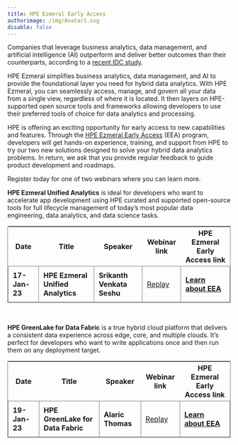 ```yaml
---
title: HPE Ezmeral Early Access
authorimage: /img/Avatar1.svg
disable: false
---
```

Companies that leverage business analytics, data management, and artificial intelligence (AI) outperform and deliver better outcomes than their counterparts, according to a [recent IDC study](https://www.idc.com/getdoc.jsp?containerId=US48733222). 

HPE Ezmeral simplifies business analytics, data management, and AI to provide the foundational layer you need for hybrid data analytics. With HPE Ezmeral, you can seamlessly access, manage, and govern all your data from a single view, regardless of where it is located. It then layers on HPE-supported open source tools and frameworks allowing developers to use their preferred tools of choice for data analytics and processing.

HPE is offering an exciting opportunity for early access to new capabilities and features. Through the [HPE Ezmeral Early Access](https://connect.hpe.com/HPEEzmeralEarlyAccess) (EEA) program, developers will get hands-on experience, training, and support from HPE to try our two new solutions designed to solve your hybrid data analytics problems. In return, we ask that you provide regular feedback to guide product development and roadmaps.

Register today for one of two webinars where you can learn more.  


<style>
table {
    display: block;
    width: max-content !important;
    max-width: 100%;
    overflow: auto;
     -webkit-box-shadow: none;
    -moz-box-shadow: none;
    box-shadow: none;
    border:1px solid grey;
}
td {
   -webkit-box-shadow: none;
    -moz-box-shadow: none;
    box-shadow: none;
    border:1px solid grey;
    text-align: left !important;
     font-weight: normal !important;
    padding: 10px !important;
}
thead tr:first-child td {
  -webkit-box-shadow: none;
  -moz-box-shadow: none;
  box-shadow: none;
  border:1px solid grey;
  text-align: center !important;
  padding: 20px !important;
  font-weight: bold !important;
}
</style>

**HPE Ezmeral Unified Analytics** is ideal for developers who want to accelerate app development using HPE curated and supported open-source tools for full lifecycle management of today’s most popular data engineering, data analytics, and data science tasks.

| Date          | Title                             | Speaker                    | Webinar link                                                                                            | HPE Ezmeral Early Access link                                                                             |
| ------------- | --------------------------------- | -------------------------- | ------------------------------------------------------------------------------------------------------- | --------------------------------------------------------------------------------------------- |
| **17-Jan-23** | **HPE Ezmeral Unified Analytics** | **Srikanth Venkata Seshu** | [Replay](https://www.youtube.com/watch?v=1Z4fNOHGYlk&list=PLtS6YX0YOX4f5TyRI7jUdjm7D9H4laNlF) | **[Learn about EEA](https://connect.hpe.com/HPEEzmeralEarlyAccessUnifiedAnalytics)** |

<br/>

**HPE GreenLake for Data Fabric** is a true hybrid cloud platform that delivers a consistent data experience across edge, core, and multiple clouds. It’s perfect for developers who want to write applications once and then run them on any deployment target.  

| Date          | Title                             | Speaker                    | Webinar link                                                                                            | HPE Ezmeral Early Access link                                                                             |
| ------------- | --------------------------------- | -------------------------- | ------------------------------------------------------------------------------------------------------- | --------------------------------------------------------------------------------------------- |
| **19-Jan-23**     | **HPE GreenLake for Data Fabric**     | **Alaric Thomas**              | [Replay](https://www.youtube.com/watch?v=rzLxGZIraTg&list=PLtS6YX0YOX4f5TyRI7jUdjm7D9H4laNlF) | **[Learn about EEA](https://home.hpe-df.com)** |


